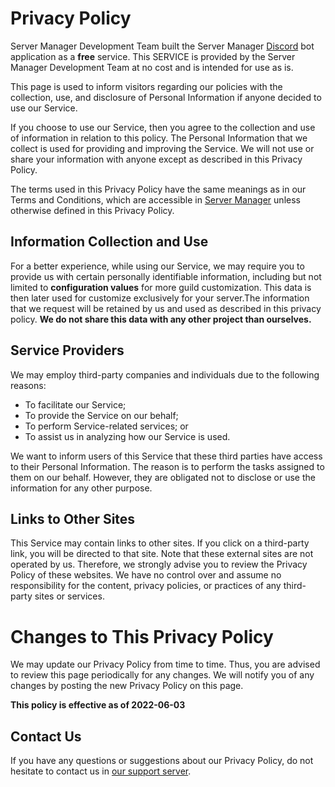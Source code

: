 # Privacy Policy

Server Manager Development Team built the Server Manager [Discord](https://discord.com) bot application as a **free** service. This SERVICE is provided by the Server Manager Development Team at no cost and is intended for use as is.

This page is used to inform visitors regarding our policies with the collection, use, and disclosure of Personal Information if anyone decided to use our Service.

If you choose to use our Service, then you agree to the collection and use of information in relation to this policy. The Personal Information that we collect is used for providing and improving the Service. We will not use or share your information with anyone except as described in this Privacy Policy.

The terms used in this Privacy Policy have the same meanings as in our Terms and Conditions, which are accessible in [Server Manager](https://servermanagerbot.ml/invite) unless otherwise defined in this Privacy Policy.

## Information Collection and Use

For a better experience, while using our Service, we may require you to provide us with certain personally identifiable information, including but not limited to **configuration values** for more guild customization. This data is then later used for customize exclusively for your server.The information that we request will be retained by us and used as described in this privacy policy. __We do not share this data with any other project than ourselves.__

## Service Providers

We may employ third-party companies and individuals due to the following reasons:

*   To facilitate our Service;
*   To provide the Service on our behalf;
*   To perform Service-related services; or
*   To assist us in analyzing how our Service is used.

We want to inform users of this Service that these third parties have access to their Personal Information. The reason is to perform the tasks assigned to them on our behalf. However, they are obligated not to disclose or use the information for any other purpose.

## Links to Other Sites

This Service may contain links to other sites. If you click on a third-party link, you will be directed to that site. Note that these external sites are not operated by us. Therefore, we strongly advise you to review the Privacy Policy of these websites. We have no control over and assume no responsibility for the content, privacy policies, or practices of any third-party sites or services.

# Changes to This Privacy Policy

We may update our Privacy Policy from time to time. Thus, you are advised to review this page periodically for any changes. We will notify you of any changes by posting the new Privacy Policy on this page.

**This policy is effective as of 2022-06-03**

## Contact Us

If you have any questions or suggestions about our Privacy Policy, do not hesitate to contact us in [our support server](https://servermanagerbot.ml/support).
